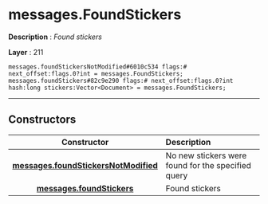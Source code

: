 # messages.FoundStickers

**Description** : *Found stickers*

**Layer** : 211

```tl
messages.foundStickersNotModified#6010c534 flags:# next_offset:flags.0?int = messages.FoundStickers;
messages.foundStickers#82c9e290 flags:# next_offset:flags.0?int hash:long stickers:Vector<Document> = messages.FoundStickers;
```

---

## Constructors

| Constructor | Description |
| :---: | :--- |
| [**messages.foundStickersNotModified**](constructor/messages.foundStickersNotModified) | No new stickers were found for the specified query |
| [**messages.foundStickers**](constructor/messages.foundStickers) | Found stickers |